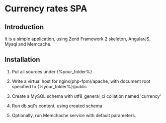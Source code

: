 Currency rates SPA
=======================

Introduction
------------
It is a simple application, using  Zend Framework 2 skeleton, AngularJS, Mysql and Memcache.

Installation
------------

1. Put all sources under {%your_folder%}

2. Write a virtual host for nginx(php-fpm)/apache,
with document root specified to {%your_folder%}/public

3. Create a MySQL schema with utf8_general_ci collation named 'currency'

4. Run db.sql's content, using created schema

5. Optionally, run Memchache service with default parameters.

